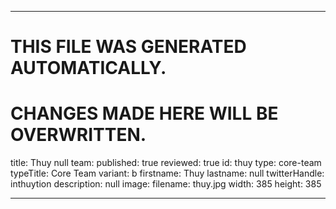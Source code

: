 ----

# THIS FILE WAS GENERATED AUTOMATICALLY.
# CHANGES MADE HERE WILL BE OVERWRITTEN.

title: Thuy null
team:
  published: true
  reviewed: true
  id: thuy
  type: core-team
  typeTitle: Core Team
  variant: b
  firstname: Thuy
  lastname: null
  twitterHandle: inthuytion
  description: null
  image:
    filename: thuy.jpg
    width: 385
    height: 385

----

